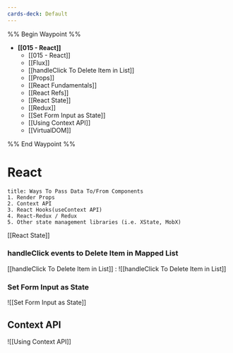 ```yaml
---
cards-deck: Default
---
```


%% Begin Waypoint %%
- **[[015 - React]]**
	- [[015 - React]]
	- [[Flux]]
	- [[handleClick To Delete Item in List]]
	- [[Props]]
	- [[React Fundamentals]]
	- [[React Refs]]
	- [[React State]]
	- [[Redux]]
	- [[Set Form Input as State]]
	- [[Using Context API]]
	- [[VirtualDOM]]

%% End Waypoint %%



# React



```ad-summary
title: Ways To Pass Data To/From Components
1. Render Props
2. Context API
3. React Hooks(useContext API)
4. React-Redux / Redux
5. Other state management libraries (i.e. XState, MobX)
```




[[React State]]

### handleClick events to Delete Item in Mapped List

[[handleClick To Delete Item in List]]  :
![[handleClick To Delete Item in List]]



### Set Form Input as State
![[Set Form Input as State]]

## Context API
![[Using Context API]]
